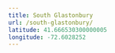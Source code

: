 ```yaml
---
title: South Glastonbury
url: /south-glastonbury/
latitude: 41.666530300000005
longitude: -72.6028252
---
```

